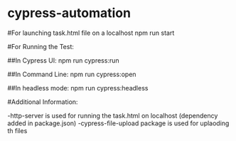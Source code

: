 # cypress-automation

#For launching task.html file on a localhost
npm run start

#For Running the Test:

##In Cypress UI:
npm run cypress:run

##In Command Line:
npm run cypress:open

##In headless mode:
npm run cypress:headless

#Additional Information:

-http-server is used for running the task.html on localhost (dependency added in package.json)
-cypress-file-upload package is used for uplaoding th files
